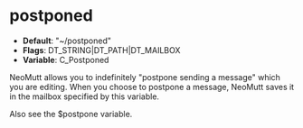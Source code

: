 # postponed

- **Default**: "~/postponed"
- **Flags**: DT_STRING|DT_PATH|DT_MAILBOX
- **Variable**: C_Postponed

NeoMutt allows you to indefinitely "postpone sending a message" which
you are editing.  When you choose to postpone a message, NeoMutt saves it
in the mailbox specified by this variable.

Also see the $postpone variable.
